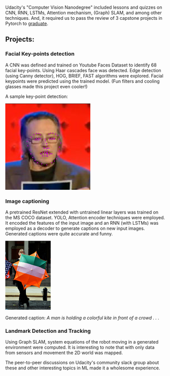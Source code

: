 Udacity's "Computer Vision Nanodegree"  included lessons and quizzes on CNN, RNN, LSTMs, Attention mechanism, (Graph) SLAM, and among other techniques. And, it required us to pass the review of 3 capstone projects in Pytorch to <a href="https://confirm.udacity.com/9QK9JDSF">graduate</a>.

## Projects:

### Facial Key-points detection
A CNN was defined and trained on Youtube Faces Dataset to identify 68 facial key-points. Using Haar cascades face was detected. Edge detection (using Canny detector), HOG, BRIEF, FAST algorithms were explored. Facial keypoints were predicted using the trained model. (Fun filters and cooling glasses made this project even cooler!) 

A sample key-point detection:

![chris_walken](https://raw.githubusercontent.com/ven-k/CVND/master/Facial%20Key-points%20Detection/images/chris_walken.png)

### Image captioning
A pretrained ResNet extended with untrained linear layers was trained on the MS COCO dataset. YOLO, Attention encoder techniques were employed. It encoded the features of the input image and an RNN (with LSTMs) was employed as a decoder to generate captions on new input images. Generated captions were quite accurate and funny.

![Caption](https://raw.githubusercontent.com/ven-k/CVND/master/Facial%20Key-points%20Detection/images/kite.png)

Generated caption: *A man is holding a colorful kite in front of a crowd . . .*

### Landmark Detection and Tracking
Using Graph SLAM, system equations of the robot moving in a generated environment were computed. It is interesting to note that with only data from sensors and movement the 2D world was mapped.

The peer-to-peer discussions on Udacity's community slack group about these and other interesting topics in ML made it a wholesome experience.
